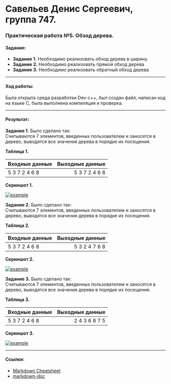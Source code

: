 # Савельев Денис Сергеевич, группа 747. #
### Практическая работа №5. Обзод дерева. ###
#### Задание: ####
- **Задание 1.** Необходимо	реализовать	обход	дерева	в	ширину.
- **Задание 2.** Необходимо	реализовать	прямой	обход	дерева
- **Задание 3.** Необходимо	реализовать	обратный	обход	дерева

___
#### Ход работы: ####
   Была открыта среда разработки Dev-c++, был создан файл, написан код на языке С, была выполнена компиляция и проверка.

___
#### Результат: ####
  **Задание 1.** Было сделано так:  
  Считываются 7 элементов, введенных пользователем и заносятся в дерево, выводятся все значения дерева в порядке их посещения.
  
  **Таблица 1.**
  
| Входные данные | Выходные данные |
| :------------- | --------------: |
| 5 3 7 2 4 6 8  |  5 3 7 2 4 6 8  |

  
  **Скриншот 1.**
  
[![example]()](пример1)  
    
   **Задание 2.** Было сделано так:  
  Считываются 7 элементов, введенных пользователем и заносятся в дерево, выводятся все значения дерева в порядке их посещения.
  
  **Таблица 2.**
  
| Входные данные | Выходные данные |
| :------------- | --------------: |
| 5 3 7 2 4 6 8  |  5 3 2 4 7 6 8  |

  
  **Скриншот 2.**
  
[![example]()](пример2)  
  
   **Задание 3.** Было сделано так:  
  Считываются 7 элементов, введенных пользователем и заносятся в дерево, выводятся все значения дерева в порядке их посещения.
  
  **Таблица 3.**
  
| Входные данные | Выходные данные |
| :------------- | --------------: |
| 5 3 7 2 4 6 8  | 2 4 3 6 8 7 5   |

  
  **Скриншот 3.**
  
[![example](https://pp.userapi.com/c847124/v847124362/1cea4b/Zk0EGXHKxYY.jpg)](пример3) 
___
#### Ссылки: ####  
- [Markdown Cheatsheet](https://github.com/adam-p/markdown-here/wiki/Markdown-Cheatsheet)
- [markdown-doc](https://github.com/OlgaVlasova/markdown-doc/blob/master/README.md#Parag)
